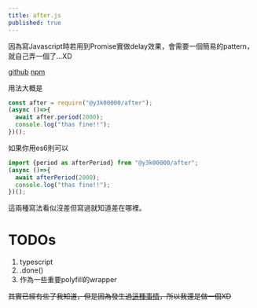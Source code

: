 ```yaml
---
title: after.js
published: true
---
```


因為寫Javascript時若用到Promise實做delay效果，會需要一個簡易的pattern，就自己弄一個了...XD

[github](https://github.com/y3k00000/after-js) [npm](https://www.npmjs.com/package/@y3k00000/after)

用法大概是

```js
const after = require("@y3k00000/after");  
(async ()=>{  
  await after.period(2000);  
  console.log("thas fine!!");  
})();
```
如果你用es6則可以
```js
import {period as afterPeriod} from "@y3k00000/after";  
(async ()=>{  
  await afterPeriod(2000);  
  console.log("thas fine!!");  
})();
```

這兩種寫法看似沒差但寫過就知道差在哪裡。

# [](#header-3) TODOs

1. typescript
2. .done()
3. 作為一些重要polyfill的wrapper

~~其實已經有些了我知道，但是因為發生過[這種事情](https://www.inside.com.tw/article/6041-how-one-programmer-broke-the-internet-by-deleting-a-tiny-piece-of-code)，所以我還是做一個XD~~

<!-- Text can be **bold**, _italic_, ~~strikethrough~~ or `keyword`.

[Link to another page](another-page).

There should be whitespace between paragraphs.

There should be whitespace between paragraphs. We recommend including a README, or a file with information about your project.

# [](#header-1)Header 1

This is a normal paragraph following a header. GitHub is a code hosting platform for version control and collaboration. It lets you and others work together on projects from anywhere.

## [](#header-2)Header 2

> This is a blockquote following a header.
>
> When something is important enough, you do it even if the odds are not in your favor.

### [](#header-3)Header 3

```js
// Javascript code with syntax highlighting.
var fun = function lang(l) {
  dateformat.i18n = require('./lang/' + l)
  return true;
}
```

```ruby
# Ruby code with syntax highlighting
GitHubPages::Dependencies.gems.each do |gem, version|
  s.add_dependency(gem, "= #{version}")
end
```

#### [](#header-4)Header 4

*   This is an unordered list following a header.
*   This is an unordered list following a header.
*   This is an unordered list following a header.

##### [](#header-5)Header 5

1.  This is an ordered list following a header.
2.  This is an ordered list following a header.
3.  This is an ordered list following a header.

###### [](#header-6)Header 6

| head1        | head two          | three |
|:-------------|:------------------|:------|
| ok           | good swedish fish | nice  |
| out of stock | good and plenty   | nice  |
| ok           | good `oreos`      | hmm   |
| ok           | good `zoute` drop | yumm  |

### There's a horizontal rule below this.

* * *

### Here is an unordered list:

*   Item foo
*   Item bar
*   Item baz
*   Item zip

### And an ordered list:

1.  Item one
1.  Item two
1.  Item three
1.  Item four

### And a nested list:

- level 1 item
  - level 2 item
  - level 2 item
    - level 3 item
    - level 3 item
- level 1 item
  - level 2 item
  - level 2 item
  - level 2 item
- level 1 item
  - level 2 item
  - level 2 item
- level 1 item

### Small image

![](https://assets-cdn.github.com/images/icons/emoji/octocat.png)

### Large image

![](https://guides.github.com/activities/hello-world/branching.png)


### Definition lists can be used with HTML syntax.

<dl>
<dt>Name</dt>
<dd>Godzilla</dd>
<dt>Born</dt>
<dd>1952</dd>
<dt>Birthplace</dt>
<dd>Japan</dd>
<dt>Color</dt>
<dd>Green</dd>
</dl>

```
Long, single-line code blocks should not wrap. They should horizontally scroll if they are too long. This line should be long enough to demonstrate this.
```

```
The final element.
```
-->